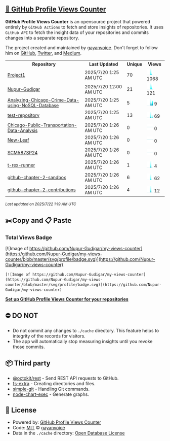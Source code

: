 ## [🚀 GitHub Profile Views Counter](https://github.com/gayanvoice/github-profile-views-counter)
**GitHub Profile Views Counter** is an opensource project that powered entirely by  `GitHub Actions` to fetch and store insights of repositories.
It uses `GitHub API` to fetch the insight data of your repositories and commits changes into a separate repository.

The project created and maintained by [gayanvoice](https://github.com/gayanvoice). Don't forget to follow him on [GitHub](https://github.com/gayanvoice), [Twitter](https://twitter.com/gayanvoice), and [Medium](https://gayanvoice.medium.com/).

<table>
	<tr>
		<th>
			Repository
		</th>
		<th>
			Last Updated
		</th>
		<th>
			Unique
		</th>
		<th>
			Views
		</th>
	</tr>
	<tr>
		<td>
			<a href="https://github.com/Nupur-Gudigar/my-views-counter/tree/master/readme/953498133/year.md">
				Project1
			</a>
		</td>
		<td>
			2025/7/20 1:25 AM UTC
		</td>
		<td>
			70
		</td>
		<td>
			<img alt="Response time graph" src="https://github.com/Nupur-Gudigar/my-views-counter/raw/master/graph/953498133/small/year.png" height="20"> 1068
		</td>
	</tr>
	<tr>
		<td>
			<a href="https://github.com/Nupur-Gudigar/my-views-counter/tree/master/readme/953997944/year.md">
				Nupur-Gudigar
			</a>
		</td>
		<td>
			2025/7/20 12:00 AM UTC
		</td>
		<td>
			21
		</td>
		<td>
			<img alt="Response time graph" src="https://github.com/Nupur-Gudigar/my-views-counter/raw/master/graph/953997944/small/year.png" height="20"> 121
		</td>
	</tr>
	<tr>
		<td>
			<a href="https://github.com/Nupur-Gudigar/my-views-counter/tree/master/readme/755386523/year.md">
				Analyzing-Chicago-Crime-Data-using-NoSQL-Database
			</a>
		</td>
		<td>
			2025/7/20 1:25 AM UTC
		</td>
		<td>
			5
		</td>
		<td>
			<img alt="Response time graph" src="https://github.com/Nupur-Gudigar/my-views-counter/raw/master/graph/755386523/small/year.png" height="20"> 9
		</td>
	</tr>
	<tr>
		<td>
			<a href="https://github.com/Nupur-Gudigar/my-views-counter/tree/master/readme/952027651/year.md">
				test-repository
			</a>
		</td>
		<td>
			2025/7/20 1:25 AM UTC
		</td>
		<td>
			13
		</td>
		<td>
			<img alt="Response time graph" src="https://github.com/Nupur-Gudigar/my-views-counter/raw/master/graph/952027651/small/year.png" height="20"> 69
		</td>
	</tr>
	<tr>
		<td>
			<a href="https://github.com/Nupur-Gudigar/my-views-counter/tree/master/readme/816065386/year.md">
				Chicago-Public-Transportation-Data-Analysis
			</a>
		</td>
		<td>
			2025/7/20 1:26 AM UTC
		</td>
		<td>
			0
		</td>
		<td>
			<img alt="Response time graph" src="https://github.com/Nupur-Gudigar/my-views-counter/raw/master/graph/816065386/small/year.png" height="20"> 0
		</td>
	</tr>
	<tr>
		<td>
			<a href="https://github.com/Nupur-Gudigar/my-views-counter/tree/master/readme/816072591/year.md">
				New-Leaf
			</a>
		</td>
		<td>
			2025/7/20 1:26 AM UTC
		</td>
		<td>
			0
		</td>
		<td>
			<img alt="Response time graph" src="https://github.com/Nupur-Gudigar/my-views-counter/raw/master/graph/816072591/small/year.png" height="20"> 0
		</td>
	</tr>
	<tr>
		<td>
			<a href="https://github.com/Nupur-Gudigar/my-views-counter/tree/master/readme/777939785/year.md">
				SCM587SP24
			</a>
		</td>
		<td>
			2025/7/20 1:26 AM UTC
		</td>
		<td>
			0
		</td>
		<td>
			<img alt="Response time graph" src="https://github.com/Nupur-Gudigar/my-views-counter/raw/master/graph/777939785/small/year.png" height="20"> 0
		</td>
	</tr>
	<tr>
		<td>
			<a href="https://github.com/Nupur-Gudigar/my-views-counter/tree/master/readme/954031080/year.md">
				t-rex-runner
			</a>
		</td>
		<td>
			2025/7/20 1:26 AM UTC
		</td>
		<td>
			1
		</td>
		<td>
			<img alt="Response time graph" src="https://github.com/Nupur-Gudigar/my-views-counter/raw/master/graph/954031080/small/year.png" height="20"> 4
		</td>
	</tr>
	<tr>
		<td>
			<a href="https://github.com/Nupur-Gudigar/my-views-counter/tree/master/readme/953493884/year.md">
				github-chapter-2-sandbox
			</a>
		</td>
		<td>
			2025/7/20 1:26 AM UTC
		</td>
		<td>
			6
		</td>
		<td>
			<img alt="Response time graph" src="https://github.com/Nupur-Gudigar/my-views-counter/raw/master/graph/953493884/small/year.png" height="20"> 62
		</td>
	</tr>
	<tr>
		<td>
			<a href="https://github.com/Nupur-Gudigar/my-views-counter/tree/master/readme/955546787/year.md">
				github-chapter-2-contributions
			</a>
		</td>
		<td>
			2025/7/20 1:26 AM UTC
		</td>
		<td>
			4
		</td>
		<td>
			<img alt="Response time graph" src="https://github.com/Nupur-Gudigar/my-views-counter/raw/master/graph/955546787/small/year.png" height="20"> 12
		</td>
	</tr>
</table>

<small><i>Last updated on 2025/7/22 1:19 AM UTC</i></small>

## ✂️Copy and 📋 Paste
### Total Views Badge
[![Image of https://github.com/Nupur-Gudigar/my-views-counter](https://github.com/Nupur-Gudigar/my-views-counter/blob/master/svg/profile/badge.svg)](https://github.com/Nupur-Gudigar/my-views-counter)

```readme
[![Image of https://github.com/Nupur-Gudigar/my-views-counter](https://github.com/Nupur-Gudigar/my-views-counter/blob/master/svg/profile/badge.svg)](https://github.com/Nupur-Gudigar/my-views-counter)
```
[**Set up GitHub Profile Views Counter for your repositories**](https://github.com/gayanvoice/github-profile-views-counter)
## ⛔ DO NOT
- Do not commit any changes to `./cache` directory. This feature helps to integrity of the records for visitors.
- The app will automatically stop measuring insights until you revoke those commits.
## 📦 Third party

- [@octokit/rest](https://www.npmjs.com/package/@octokit/rest) - Send REST API requests to GitHub.
- [fs-extra](https://www.npmjs.com/package/fs-extra) - Creating directories and files.
- [simple-git](https://www.npmjs.com/package/simple-git) - Handling Git commands.
- [node-chart-exec](https://www.npmjs.com/package/node-chart-exec) - Generate graphs.
## 📄 License
- Powered by: [GitHub Profile Views Counter](https://github.com/gayanvoice/github-profile-views-counter)
- Code: [MIT](./LICENSE) © [gayanvoice](https://github.com/gayanvoice)
- Data in the `./cache` directory: [Open Database License](https://opendatacommons.org/licenses/odbl/1-0/)